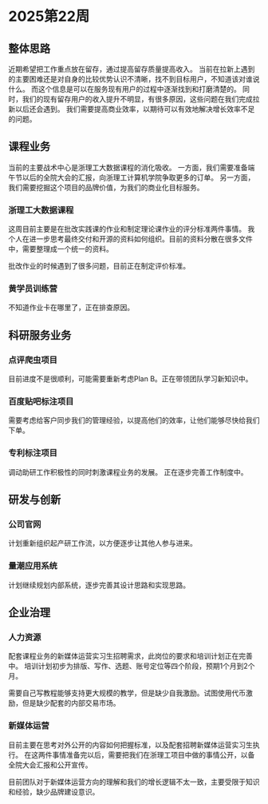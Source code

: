# 2025第22周

## 整体思路

近期希望把工作重点放在留存，通过提高留存质量提高收入。
当前在拉新上遇到的主要困难还是对自身的比较优势认识不清晰，找不到目标用户，不知道该对谁说什么。
而这个信息是可以在服务现有用户的过程中逐渐找到和打磨清楚的。
同时，我们的现有留存用户的收入提升不明显，有很多原因，这些问题在我们完成拉新以后还会遇到。
我们需要提高商业效率，以期待可以有效地解决增长效率不足的问题。

## 课程业务

当前的主要战术中心是浙理工大数据课程的消化吸收。
一方面，我们需要准备端午节以后的全院大会的汇报，向浙理工计算机学院争取更多的订单。
另一方面，我们需要挖掘这个项目的品牌价值，为我们的商业化目标服务。

### 浙理工大数据课程

这周目前主要是在批改实践课的作业和制定理论课作业的评分标准两件事情。
我个人在进一步思考最终交付和开源的资料如何组织。目前的资料分散在很多文件中，需要整理成一个统一的资料。

批改作业的时候遇到了很多问题，目前正在制定评价标准。

### 黄学员训练营

不知道作业卡在哪里了，正在排查原因。

## 科研服务业务

### 点评爬虫项目

目前进度不是很顺利，可能需要重新考虑Plan B。正在带领团队学习新知识中。

### 百度贴吧标注项目

需要考虑给客户同步我们的管理经验，以提高他们的效率，让他们能够尽快给我们下单。

### 专利标注项目

调动助研工作积极性的同时刺激课程业务的发展。
正在逐步完善工作制度中。

## 研发与创新

### 公司官网

计划重新组织起产研工作流，以方便逐步让其他人参与进来。

### 量潮应用系统

计划继续规划内部系统，逐步完善其设计思路和实现思路。

## 企业治理

### 人力资源

配套课程业务的新媒体运营实习生招聘需求，此岗位的要求和培训计划正在完善中。
培训计划初步为排版、写作、选题、账号定位等四个阶段，预期1个月到2个月。

需要自己写教程能够支持更大规模的教学，但是缺少自我激励。试图使用代币激励，但是缺少配套的内部交易市场。

### 新媒体运营

目前主要在思考对外公开的内容如何把握标准，以及配套招聘新媒体运营实习生执行。
在这两件事情准备完以后，需要把我们在浙理工项目中做的事情公开，以备全院大会汇报和公开宣传。

目前团队对于新媒体运营方向的理解和我们的增长逻辑不太一致，主要受限于知识和经验，缺少品牌建设意识。
